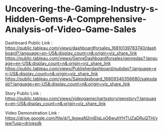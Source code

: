 # Uncovering-the-Gaming-Industry-s-Hidden-Gems-A-Comprehensive-Analysis-of-Video-Game-Sales


Dashboard Public Link    :  https://public.tableau.com/views/dashboardforsales_16810139783740/dashboard?:language=en-US&:display_count=n&:origin=viz_share_link                                      
                            https://public.tableau.com/views/GenreDashboardforsales/genredas?:language=en-US&:display_count=n&:origin=viz_share_link                                                
                            https://public.tableau.com/views/Publisherdashboard/pubdas?:language=en-US&:display_count=n&:origin=viz_share_link                                                      
                            https://public.tableau.com/views/Salesdasboard_16809340356680/salesdasb?:language=en-US&:display_count=n&:origin=viz_share_link


Story Public Link        : https://public.tableau.com/views/videogamechartsstory/genstory?:language=en-US&:display_count=n&:origin=viz_share_link


Video Demonstration Link : https://drive.google.com/file/d/1_lkgwaN2mjElqLoG6wuhYHTUZaDRuQTH/view?usp=drivesdk

